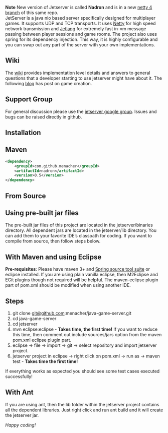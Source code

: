 **Note** New version of Jetserver is called **Nadron** and is in a new [ netty 4 branch](https://github.com/menacher/java-game-server/tree/netty4) of this same repo.    
JetServer is a java nio based server specifically designed for multiplayer games. It supports UDP and TCP transports. It uses [Netty](http://netty.io/) for high speed network transmission and [Jetlang](http://code.google.com/p/jetlang/ "jetlang") for extremely fast in-vm message passing between player sessions and game rooms. The project also uses spring for its dependency injection. This way, it is highly configurable and you can swap out any part of the server with your own implementations.

## Wiki
The [wiki](https://github.com/menacher/java-game-server/wiki) provides implementation level details and answers to general questions that a developer starting to use jetserver might have about it. The following [blog](http://nerdronix.blogspot.com/2013/06/creating-multiplayer-game-using-html-5.html) has post on game creation.  

## Support Group
For general discussion please use the [jetserver google group](https://groups.google.com/forum/#!forum/jetserver). Issues and bugs can be raised directly in github.

## Installation

Maven
-----
```xml
<dependency>
    <groupId>com.github.menacher</groupId>
    <artifactId>nadron</artifactId>
    <version>0.5</version>
</dependency>
```
From Source
-----------
Using pre-built jar files
-------------------------
The pre-built jar files of this project are located in the jetserver/binaries directory. All dependent jars are located in the jetserver/lib directory. You can add them to your favorite IDE’s classpath for coding. If you want to compile from source, then follow steps below.

With Maven and using Eclipse
----------------------------
**Pre-requisites**: Please have maven 3+ and [Spring source tool suite](http://www.springsource.com/developer/sts "STS") or eclipse installed. If you are using plain vanilla eclipse, then M2Eclipse and EGit plugins though not required will be helpful. The maven-eclipse plugin part of pom.xml should be modified when using another IDE. 

Steps
-----
1.  git clone git@github.com:menacher/java-game-server.git
2.  cd java-game-server
3.  cd jetserver
4.  mvn eclipse:eclipse - **Takes time, the first time!** If you want to reduce this time, then comment out include sources/jars option from the maven pom.xml eclipse plugin part.
5.  eclipse -> file -> import -> git -> select repository and import jetserver project.
6.  jetserver project in eclipse -> right click on pom.xml -> run as -> maven test - **Takes time the first time!**

If everything works as expected you should see some test cases executed successfully!

With Ant
--------
If you are using ant, then the lib folder within the jetserver project contains all the dependent libraries. Just right click and run ant build and it will create the jetserver jar.

*Happy coding!*

